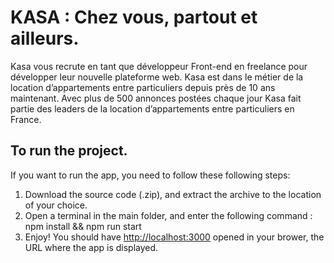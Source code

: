 # KASA : Chez vous, partout et ailleurs.

Kasa vous recrute en tant que développeur Front-end en freelance pour développer leur nouvelle plateforme web. Kasa est dans le métier de la location d’appartements entre particuliers depuis près de 10 ans maintenant. Avec plus de 500 annonces postées chaque jour Kasa fait partie des leaders de la location d’appartements entre particuliers en France.

## To run the project.

If you want to run the app, you need to follow these following steps:

1. Download the source code (.zip), and extract the archive to the location of your choice.
2. Open a terminal in the main folder, and enter the following command : npm install && npm run start
3. Enjoy! You should have [http://localhost:3000](http://localhost:3000) opened in your brower, the URL where the app is displayed.